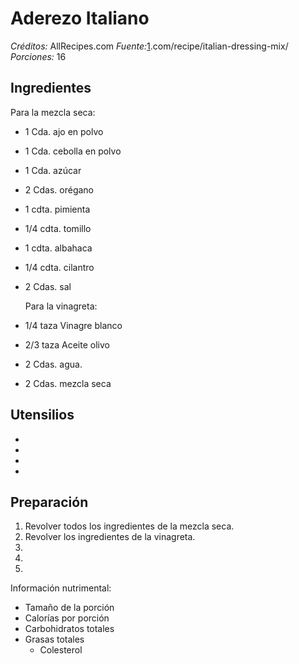 # Aderezo Italiano

*Créditos:* AllRecipes.com
*Fuente:*[1](1).com/recipe/italian-dressing-mix/
*Porciones:* 16


## Ingredientes

  Para la mezcla seca:
- 1 Cda. ajo en polvo
- 1 Cda. cebolla en polvo
- 1 Cda. azúcar
- 2 Cdas. orégano
- 1 cdta. pimienta
- 1/4 cdta. tomillo 
- 1 cdta. albahaca
- 1/4 cdta. cilantro
- 2 Cdas. sal

  Para la vinagreta:
- 1/4 taza Vinagre blanco
- 2/3 taza Aceite olivo
- 2 Cdas. agua.
- 2 Cdas. mezcla seca

## Utensilios

- 
- 
- 
- 


## Preparación

1. Revolver todos los ingredientes de la mezcla seca.
2. Revolver los ingredientes de la vinagreta.
3. 
4. 
5. 


Información nutrimental:

- Tamaño de la porción
- Calorías por porción
- Carbohidratos totales
- Grasas totales
  - Colesterol

